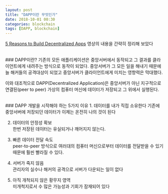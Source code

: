 ```yaml
---
layout: post
title: "DAPP이란 무엇인가"
date: 2018-10-01 00:30
categories: blockchain
tags: [DAPP, blockchain]
---
```

[5 Reasons to Build Decentralized Apps][1] 영상의 내용을 간략히 정리해 보았다

<br>
### DAPP이란?
기존의 모든 애플리케이션은 중앙서버에서 동작되고 그 결과를 클라이언트에게 내려주는 방식으로 동작이 되었다. 중앙서버가 그 모든 일을 해내기 때문에 늘 해커들의 공격대상이 되었고 중앙서버가 클라이언트에게 미치는 영향력은 막대했다.

이와 대조적으로 DAPP(Decentralized Application)은 중앙서버가 아닌 지구적으로 연결된(peer to peer) 가상의 컴퓨터 머신에 데이터가 저장되고 그 위에서 실행된다.

<br>
### DAPP 개발을 시작해야 하는 5가지 이유
1. 데이터를 내가 직접 소유한다  
기존에 중앙서버에 저장되던 데이터가 이제는 온전히 나의 것이 된다

2. 데이터의 안정성 확보  
한번 저장된 데이터는 유실되거나 깨어지지 않는다.

3. 빠른 데이터 전달 속도  
peer-to-peer 방식으로 여러대의 컴퓨터 머신으로부터 데이터를 전달받을 수 있기 때문에 훨씬 빨라질 수 있다.

4. 서버가 죽지 않음  
관리자의 실수나 해커의 공격으로 서버가 다운되는 일이 없다

5. 아직 개척되지 않은 황무지 영역  
미개척지로서 수 많은 가능성과 기회가 잠재되어 있다




[1]:https://www.youtube.com/watch?v=utmnexPw1bY&list=PL2-dafEMk2A5VKD1CvdJMNIYerxoyPOcU